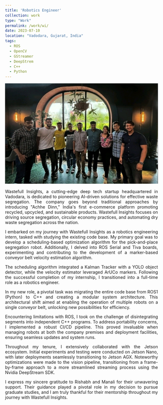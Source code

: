 ```yaml
---
title: 'Robotics Engineer'
collection: work
type: "Work"
permalink: /work/wi/
date: 2023-07-10
location: "Vadodara, Gujarat, India"
tags:
  - ROS
  - OpenCV
  - GStreamer
  - DeepStrem
  - C++
  - Python
---
```


<p style="text-align: center">
<img src="/images/work/wi/me.jpeg"></p>

<p style="text-align: justify">
Wastefull Insights, a cutting-edge deep tech startup headquartered in Vadodara, is dedicated to pioneering AI-driven solutions for effective waste segregation. The company goes beyond traditional approaches by introducing "Achhe Dinn," India's first e-commerce platform promoting recycled, upcycled, and sustainable products. Wastefull Insights focuses on driving source segregation, circular economy practices, and automating dry waste segregation across the nation. </p>

<p style="text-align: justify">
I embarked on my journey with Wastefull Insights as a robotics engineering intern, tasked with studying the existing code base. My primary goal was to develop a scheduling-based optimization algorithm for the pick-and-place segregation robot. Additionally, I delved into ROS Serial and Tiva boards, experimenting and contributing to the development of a marker-based conveyor belt velocity estimation algorithm. </p>

<p style="text-align: justify">
The scheduling algorithm integrated a Kalman Tracker with a YOLO object detector, while the velocity estimator leveraged ArUCo markers. Following the successful completion of my internship, I transitioned into a full-time role as a robotics engineer. </p>

<p style="text-align: justify">
In my new role, a pivotal task was migrating the entire code base from ROS1 (Python) to C++ and creating a modular system architecture. This architectural shift aimed at enabling the operation of multiple robots on a single conveyor belt, unlocking new possibilities for efficiency. </p>

<p style="text-align: justify">
Encountering limitations with ROS, I took on the challenge of disintegrating segments into independent C++ programs. To address portability concerns, I implemented a robust CI/CD pipeline. This proved invaluable when managing robots at both the company premises and deployment facilities, ensuring seamless updates and system runs. </p>

<p style="text-align: justify">
Throughout my tenure, I extensively collaborated with the Jetson ecosystem. Initial experiments and testing were conducted on Jetson Nano, with later deployments seamlessly transitioning to Jetson AGX. Noteworthy optimizations were made to the vision pipeline, transitioning from a frame-by-frame approach to a more streamlined streaming process using the Nvidia DeepStream SDK. </p>

<p style="text-align: justify">
I express my sincere gratitude to Rishabh and Manali for their unwavering support. Their guidance played a pivotal role in my decision to pursue graduate studies, and I am truly thankful for their mentorship throughout my journey with Wastefull Insights. </p>


